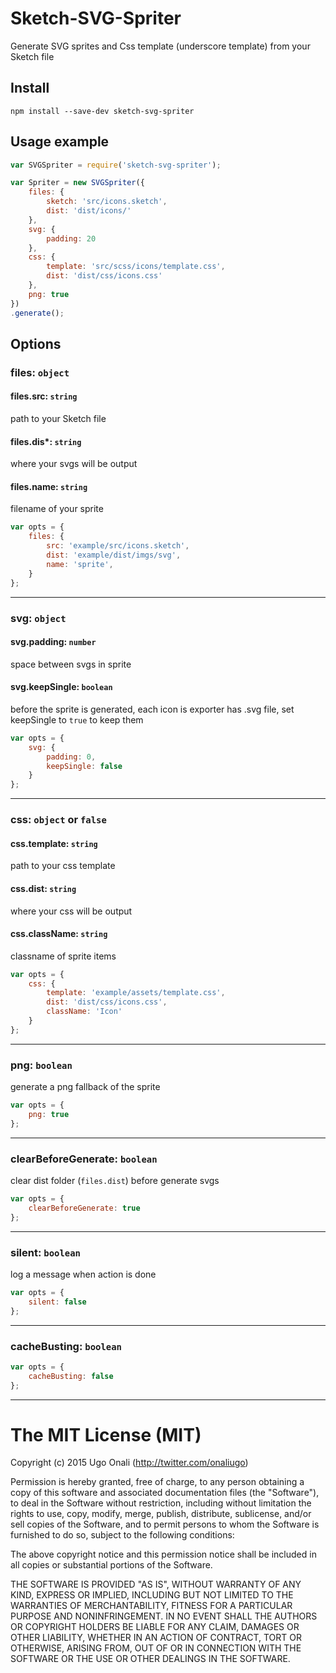 # Sketch-SVG-Spriter

Generate SVG sprites and Css template (underscore template) from your Sketch file


## Install
```
npm install --save-dev sketch-svg-spriter
```


## Usage example

```js
var SVGSpriter = require('sketch-svg-spriter');

var Spriter = new SVGSpriter({
	files: {
		sketch: 'src/icons.sketch',
		dist: 'dist/icons/'
	},
	svg: {
		padding: 20
	},
	css: {
		template: 'src/scss/icons/template.css',
		dist: 'dist/css/icons.css'
	},
	png: true
})
.generate();

```



## Options

### files: `object`

#### files.src: `string`
path to your Sketch file

#### files.dis*: `string`
where your svgs will be output

#### files.name: `string`
filename of your sprite

```js
var opts = {
	files: {
		src: 'example/src/icons.sketch',
		dist: 'example/dist/imgs/svg',
		name: 'sprite',
	}
};
```

---

### svg: `object`

#### svg.padding: `number`
space between svgs in sprite

#### svg.keepSingle: `boolean`
before the sprite is generated, each icon is exporter has .svg file,
set keepSingle to `true` to keep them

```js
var opts = {
	svg: {
		padding: 0,
		keepSingle: false
	}
};
```

---

### css: `object` or `false`

#### css.template: `string`
path to your css template

#### css.dist: `string`
where your css will be output

#### css.className: `string`
classname of sprite items

```js
var opts = {
	css: {
		template: 'example/assets/template.css',
		dist: 'dist/css/icons.css',
		className: 'Icon'
	}
};
```

---

### png: `boolean`
generate a png fallback of the sprite

```js
var opts = {
	png: true
};
```

---

### clearBeforeGenerate: `boolean`
clear dist folder (`files.dist`) before generate svgs

```js
var opts = {
	clearBeforeGenerate: true
};
```

---

### silent: `boolean`
log a message when action is done

```js
var opts = {
	silent: false
};
```

---

### cacheBusting: `boolean`

```js
var opts = {
	cacheBusting: false
};
```

---

# The MIT License (MIT)

Copyright (c) 2015 Ugo Onali (http://twitter.com/onaliugo)

Permission is hereby granted, free of charge, to any person obtaining a copy
of this software and associated documentation files (the "Software"), to deal
in the Software without restriction, including without limitation the rights
to use, copy, modify, merge, publish, distribute, sublicense, and/or sell
copies of the Software, and to permit persons to whom the Software is
furnished to do so, subject to the following conditions:

The above copyright notice and this permission notice shall be included in
all copies or substantial portions of the Software.

THE SOFTWARE IS PROVIDED "AS IS", WITHOUT WARRANTY OF ANY KIND, EXPRESS OR
IMPLIED, INCLUDING BUT NOT LIMITED TO THE WARRANTIES OF MERCHANTABILITY,
FITNESS FOR A PARTICULAR PURPOSE AND NONINFRINGEMENT. IN NO EVENT SHALL THE
AUTHORS OR COPYRIGHT HOLDERS BE LIABLE FOR ANY CLAIM, DAMAGES OR OTHER
LIABILITY, WHETHER IN AN ACTION OF CONTRACT, TORT OR OTHERWISE, ARISING FROM,
OUT OF OR IN CONNECTION WITH THE SOFTWARE OR THE USE OR OTHER DEALINGS IN
THE SOFTWARE.
